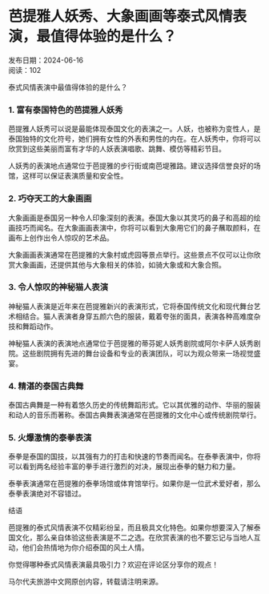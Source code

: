 # 芭提雅人妖秀、大象画画等泰式风情表演，最值得体验的是什么？

发布日期：2024-06-16  
阅读：102  

泰式风情表演中最值得体验的是什么？

### 1. 富有泰国特色的芭提雅人妖秀

芭提雅人妖秀可以说是最能体现泰国文化的表演之一。人妖，也被称为变性人，是泰国独特的文化符号，她们拥有女性的外表和男性的内在。在人妖秀中，你将可以欣赏到这些美丽而富有才华的人妖表演唱歌、跳舞、模仿等精彩节目。

人妖秀的表演地点通常位于芭提雅的步行街或南芭堤雅路。建议选择信誉良好的场馆，这样可以保证表演质量和安全性。

### 2. 巧夺天工的大象画画

大象画画是泰国另一种令人印象深刻的表演。泰国大象以其灵巧的鼻子和高超的绘画技巧而闻名。在大象画画表演中，你将可以看到大象用它们的鼻子蘸取颜料，在画布上创作出令人惊叹的艺术品。

大象画画表演通常在芭提雅的大象村或虎园等景点举行。这些景点不仅可以让你欣赏大象画画，还提供其他与大象相关的体验，如骑大象或和大象合照。

### 3. 令人惊叹的神秘猫人表演

神秘猫人表演是近年来在芭提雅新兴的表演形式，它将泰国传统文化和现代舞台艺术相结合。猫人表演者身穿五颜六色的服装，戴着夸张的面具，表演各种高难度杂技和舞蹈动作。

神秘猫人表演的表演地点通常位于芭提雅的蒂芬妮人妖秀剧院或阿尔卡萨人妖秀剧院。这些剧院拥有先进的舞台设备和专业的表演团队，可以为观众带来一场视觉盛宴。

### 4. 精湛的泰国古典舞

泰国古典舞是一种有着悠久历史的传统舞蹈形式。它以其优雅的动作、华丽的服装和动人的音乐而著称。泰国古典舞表演通常在芭提雅的文化中心或传统剧院举行。

### 5. 火爆激情的泰拳表演

泰拳是泰国的国技，以其强有力的打击和快速的节奏而闻名。在泰拳表演中，你将可以看到两名经验丰富的拳手进行激烈的对决，展现出泰拳的魅力和力量。

泰拳表演通常在芭提雅的泰拳场馆或体育馆举行。如果你是一位武术爱好者，那么泰拳表演绝对不容错过。

结语

芭提雅的泰式风情表演不仅精彩纷呈，而且极具文化特色。如果你想要深入了解泰国文化，那么亲自体验这些表演是不二之选。在欣赏表演的也不要忘记与当地人互动，他们会热情地为你介绍泰国的风土人情。

你觉得哪种泰式风情表演最具吸引力？欢迎在评论区分享你的观点！

马尔代夫旅游中文网原创内容，转载请注明来源。